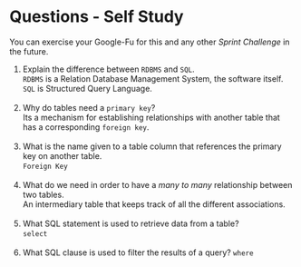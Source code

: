 # Questions - Self Study

You can exercise your Google-Fu for this and any other _Sprint Challenge_ in the future.

1.  Explain the difference between `RDBMS` and `SQL`. <br>
`RDBMS` is a Relation Database Management System, the software itself. `SQL` is Structured Query Language. <br> <br>
1.  Why do tables need a `primary key`? <br>
Its a mechanism for establishing relationships with another table that has a corresponding `foreign key`. <br> <br>
1.  What is the name given to a table column that references the primary key on another table. <br>
`Foreign Key` <br> <br>
1.  What do we need in order to have a _many to many_ relationship between two tables. <br>
An intermediary table that keeps track of all the different associations. <br> <br>
1.  What SQL statement is used to retrieve data from a table? <br>
`select` <br> <br>
1.  What SQL clause is used to filter the results of a query?
`where`

